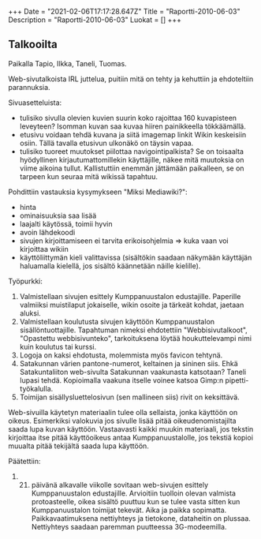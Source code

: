 +++
Date = "2021-02-06T17:17:28.647Z"
Title = "Raportti-2010-06-03"
Description = "Raportti-2010-06-03"
Luokat = []
+++

Talkooilta
----------

Paikalla Tapio, Ilkka, Taneli, Tuomas.

Web-sivutalkoista IRL juttelua, puitiin mitä on tehty ja kehuttiin ja
ehdoteltiin parannuksia.

Sivuasetteluista:

-   tulisiko sivulla olevien kuvien suurin koko rajoittaa 160
    kuvapisteen leveyteen? Isomman kuvan saa kuvaa hiiren painikkeella
    tökkäämällä.
-   etusivu voidaan tehdä kuvana ja siitä imagemap linkit Wikin
    keskeisiin osiin. Tällä tavalla etusivun ulkonäkö on täysin vapaa.
-   tulisiko tuoreet muutokset piilottaa navigointipalkista? Se on
    toisaalta hyödyllinen kirjautumattomillekin käyttäjille, näkee mitä
    muutoksia on viime aikoina tullut. Kallistuttiin enemmän jättämään
    paikalleen, se on tarpeen kun seuraa mitä wikissä tapahtuu.

Pohdittiin vastauksia kysymykseen "Miksi Mediawiki?":

-   hinta
-   ominaisuuksia saa lisää
-   laajalti käytössä, toimii hyvin
-   avoin lähdekoodi
-   sivujen kirjoittamiseen ei tarvita erikoisohjelmia =&gt; kuka vaan
    voi kirjoittaa wikiin
-   käyttöliittymän kieli valittavissa (sisältökin saadaan näkymään
    käyttäjän haluamalla kielellä, jos sisältö käännetään näille
    kielille).

Työpurkki:

1.  Valmistellaan sivujen esittely Kumppanuustalon edustajille.
    Paperille valmiiksi muistilaput jokaiselle, wikin osoite ja tärkeät
    kohdat, jaetaan aluksi.
2.  Valmistellaan koulutusta sivujen käyttöön Kumppanuustalon
    sisällöntuottajille. Tapahtuman nimeksi ehdotettiin
    "Webbisivutalkoot", "Opastettu webbisivunteko", tarkoituksena löytää
    houkuttelevampi nimi kuin koulutus tai kurssi.
3.  Logoja on kaksi ehdotusta, molemmista myös favicon tehtynä.
4.  Satakunnan värien pantone-numerot, keltainen ja sininen siis. Ehkä
    Satakuntaliiton web-sivulta Satakunnan vaakunasta katsotaan? Taneli
    lupasi tehdä. Kopioimalla vaakuna itselle voinee katsoa Gimp:n
    pipetti-työkalulla.
5.  Toimijan sisällysluettelosivun (sen mallineen siis) rivit on
    keksittävä.

Web-sivuilla käytetyn materiaalin tulee olla sellaista, jonka käyttöön
on oikeus. Esimerkiksi valokuvia jos sivulle lisää pitää
oikeudenomistajilta saada lupa kuvan käyttöön. Vastaavasti kaikki muukin
materiaali, jos tekstin kirjoittaa itse pitää käyttöoikeus antaa
Kumppanuustalolle, jos tekstiä kopioi muualta pitää tekijältä saada lupa
käyttöön.

Päätettiin:

1.  21. päivänä alkavalle viikolle sovitaan web-sivujen esittely
    Kumppanuustalon edustajille. Arvioitiin tuolloin olevan valmista
    protoasteelle, oikea sisältö puuttuu kun se tulee vasta sitten kun
    Kumppanuustalon toimijat tekevät. Aika ja paikka sopimatta.
    Paikkavaatimuksena nettiyhteys ja tietokone, dataheitin on plussaa.
    Nettiyhteys saadaan paremman puutteessa 3G-modeemilla.


